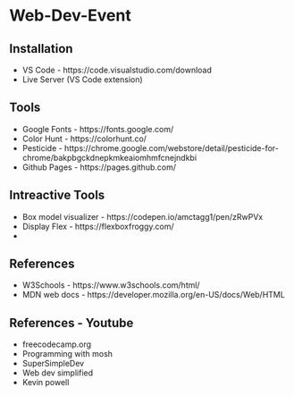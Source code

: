 # Web-Dev-Event

## Installation

<UL>
<LI>VS Code - https://code.visualstudio.com/download</LI>
<LI>Live Server (VS Code extension) </LI>
</UL>

## Tools

<UL>
<LI>Google Fonts - https://fonts.google.com/</LI>
<LI>Color Hunt - https://colorhunt.co/</LI>
<LI>Pesticide - https://chrome.google.com/webstore/detail/pesticide-for-chrome/bakpbgckdnepkmkeaiomhmfcnejndkbi</LI>
<LI>Github Pages - https://pages.github.com/</LI>
</UL>


## Intreactive Tools

<UL>
<LI>Box model visualizer - https://codepen.io/amctagg1/pen/zRwPVx</LI>
<LI>Display Flex - https://flexboxfroggy.com/</LI>
<LI></LI>
</UL>


## References

<UL>
<LI>W3Schools - https://www.w3schools.com/html/</LI>
<LI>MDN web docs - https://developer.mozilla.org/en-US/docs/Web/HTML</LI>
</UL>

## References - Youtube

<UL>
<LI>freecodecamp.org</LI>
<LI>Programming with mosh</LI>
<LI>SuperSimpleDev</LI>
<LI>Web dev simplified</LI>
<LI>Kevin powell</LI>
</UL>


